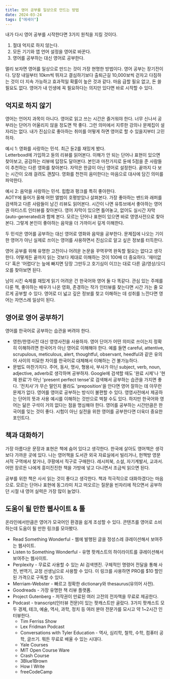 ```yaml
---
title: 영어 공부를 일상으로 만드는 방법
date: 2024-03-24
tags: ["에세이"]
---
```


내가 다시 영어 공부를 시작한다면 3가지 원칙을 지킬 것이다.

1. 절대 억지로 하지 않는다. 
2. 모든 기기와 앱 언어 설정을 영어로 바꾼다.  
3. 영어를 공부하는 대신 영어로 공부한다.

멀리 보자면 영어를 일상으로 만드는 것이 가장 현명한 방법이다. 영어 공부는 장기전이다. 당장 내일부터 10km씩 뛰자고 결심하기보다 출퇴근길 10,000보씩 걷자고 다짐하는 것이 더 지속 가능하고 효과적일 확률이 높은 것과 같다. 마음 급할 필요 없고, 돈 쓸 필요도 없다. 영어가 내 인생에 꼭 필요하다는 의지만 있다면 바로 시작할 수 있다.

## 억지로 하지 않기
영어는 언어지 과목이 아니다. 영어로 읽고 쓰는 시간은 즐거워야 한다. 너무 신나서 공부라는 단어가 어울리지 않을 정도면 딱 좋다. 그런 의미에서 지루한 강의나 문제집이 설 자리는 없다. 내가 진심으로 좋아하는 취미를 어떻게 하면 영어로 할 수 있을지부터 고민하자.

예시 1: 영화를 사랑하는 민석. 최근 듄2를 재밌게 봤다.  
Letterboxd에 가입하고 듄의 리뷰를 읽어본다. 이해가 안 되는 단어나 표현이 있으면 찾아보고, 공감하는 리뷰에 답장도 달아본다. 본인과 마찬가지로 듄에 5점을 준 사람들이 추천하는 다른 영화를 찾아본다. 자막은 한글이 아닌 영어로 설정한다. 끝까지 다 보는 시간이 오래 걸려도 괜찮다. 영화를 천천히 음미한다는 마음으로 대사에 담긴 의미를 파악한다.

예시 2: 음악을 사랑하는 민석. 힙합과 펑크를 특히 좋아한다.  
AOTY에 들어가 올해 어떤 앨범이 호평받았나 살펴본다. 가장 좋아하는 밴드와 래퍼를 검색하고 다른 사람들이 남긴 리뷰도 읽어본다. 시간이 나면 유튜브에서 좋아하는 영어권 아티스트 인터뷰를 찾아본다. 영어 자막이 있으면 틀어놓고, 없어도 실시간 자막(auto-generated)과 함께 본다. 모르는 단어나 표현이 있으면 바로 영영사전으로 찾아본다. 그렇게 본인이 좋아하는 음악을 더 가까이서 깊게 이해한다.

두 민석은 영어를 공부하는 대신 영어로 영화와 음악을 공부한다. 문제집에 나오는 기이한 영어가 아닌 실제로 쓰이는 영어를 사용하면서 진심으로 알고 싶은 정보를 터득한다.

영어 공부를 위해 유명한 고전이나 어려운 논문을 꾸역꾸역 완독할 필요는 없다고 생각한다. 어떻게든 끝까지 읽는 것보다 제대로 이해하는 것이 100배 더 중요하다. '재미없다' 혹은 '어렵다'는 늪에 빠지면 당장 그만두고 호기심이 이끄는 대로 다른 글/영상/오디오를 찾아보면 된다.

남이 시킨 숙제를 재밌게 읽기 어려운 건 한국어와 영어 둘 다 똑같다. 관심 있는 주제를 다룬 책, 좋아하는 배우가 나온 영화, 존경하는 작가 인터뷰를 찾는다면 시간 가는 줄 모르게 공부할 수 있다. 영어로 더 넓고 깊은 정보를 찾고 이해하는 데 성취를 느낀다면 영어는 자연스레 일상이 된다.

## 영어로 영어 공부하기
영어를 한국어로 공부하는 습관을 버려야 한다.
- 영한/한영사전 대신 영영사전을 사용하자. 영어 단어가 어떤 의미로 쓰이는지 정확히 이해하려면 한국어가 아닌 영어로 이해해야 한다. 예를 들면 careful, attentive, scrupulous, meticulous, alert, thoughtful, observant, heedful과 같은 유의어 사이의 미묘한 차이를 한국어로 대체해서 이해하는 건 불가능하다.
- 문법도 마찬가지다. 주어, 동사, 명사, 형용사, 부사가 아닌 subject, verb, noun, adjective, adverb로 생각하며 공부하자. Google에 검색할 때도 '완료 시제'나 '현재 완료'가 아닌 'present perfect tense'로 검색해서 공부하는 습관을 가지면 좋다. '전치사'가 무슨 말인지 몰라도 'preposition'을 안다면 영어 잘하는 데 아무런 문제가 없다. 
영어를 영어로 공부하는 방식이 불편할 수 있다. 영영사전에서 제공하는 단어의 뜻과 사용 예시를 이해하는 것만으로 벅찰 수도 있다. 하지만 한국어와 영어는 닮은 구석이 거의 없다는 점을 명심해야 한다. 영어를 공부하는 시간만큼은 한국어를 잊는 것이 좋다. 시험이 아닌 실전을 위한 영어를 공부한다면 더욱더 중요한 포인트다.

## 책과 대화하기
가장 아름다운 문장과 표현은 책에 숨어 있다고 생각한다. 한국에 살아도 영어책은 생각보다 가까운 곳에 있다. 나는 영어책을 도서관 외국 자료실에서 빌리거나, 헌책방 영문 서적 구역에서 찾거나, 쿠팡에서 직구로 구매한다. 레시피북, 소설, 자기계발서, 교과서. 어떤 장르든 나에게 흥미진진한 책을 가방에 넣고 다니면서 조금씩 읽으면 된다.

공부를 위한 책은 사서 읽는 것이 좋다고 생각한다. 책과 적극적으로 대화하겠다는 마음으로. 모르는 단어나 표현에 동그라미 치고 떠오르는 질문을 빈자리에 적으면서 공부하던 시절 내 영어 실력은 가장 많이 늘었다.

## 도움이 될 만한 웹사이트 & 툴
온라인에서만큼은 영어가 모국어인 환경을 쉽게 조성할 수 있다. 콘텐츠를 영어로 소비하는데 도움이 될 만한 링크를 모아봤다.
- Read Something Wonderful - 웹에 발행된 글을 정성스레 큐레이션해서 보여주는 웹사이트.
- Listen to Something Wonderful - 유명 팟캐스트의 하이라이트를 큐레이션해서 보여주는 웹사이트.
- Perplexity - 무료로 사용할 수 있는 AI 검색엔진. 구체적인 명령어 전달을 통해 사전, 번역기, 교정 선생님으로 사용할 수 있다. 이 링크를 사용하면 PRO를 $10 할인된 가격으로 구독할 수 있다.
- Merriam-Webster - 빠르고 정확한 dictionary와 thesaurus(유의어 사전).
- Goodreads - 가장 유명한 책 리뷰 플랫폼.
- Project Gutenberg - 저작권이 만료된 여러 고전의 전자책을 무료로 제공한다.
- Podcast - transcript(인터뷰 전문)이 있는 팟캐스트만 골랐다. 3가지 팟캐스트 모두 경제, 테크, 예술, 역사, 과학, 정치 등 여러 분야 전문가를 모시고 약 1~2시간 인터뷰한다.
    - Tim Ferriss Show
    - Lex Fridman Podcast
    - Conversations with Tyler
Education - 역사, 심리학, 철학, 수학, 컴퓨터 공학, 글쓰기. 뭐든 무료로 배울 수 있는 시대다.
    - Yale Courses
    - MIT Open Course Ware
    - Crash Course
    - 3Blue1Brown
    - How I Write
    - freeCodeCamp